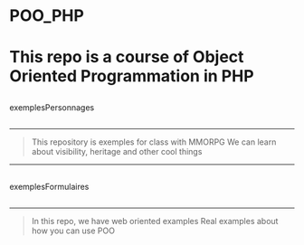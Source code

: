 # POO_PHP
This repo is a course of Object Oriented Programmation in PHP
=============================================================
##
exemplesPersonnages
##
___________________
> This repository is exemples for class with MMORPG
> We can learn about visibility, heritage and other cool things
___________________
##
exemplesFormulaires
##
___________________
> In this repo, we have web oriented examples
> Real examples about how you can use POO